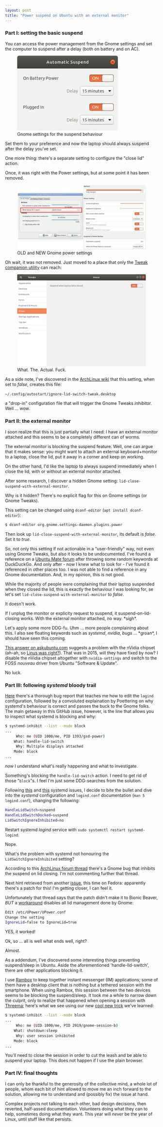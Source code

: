 ```yaml
---
layout: post
title: "Power suspend on Ubuntu with an external monitor"
---
```


### Part I: setting the basic suspend

You can access the power management from the Gnome settings and set the computer to suspend after a delay (both on battery and on AC).

<figure>
    <img src="/assets/gnome_suspend.png">
    <figcaption>Gnome settings for the suspend behaviour</figcaption>
</figure>

Set them to your preference and now the laptop should always suspend after the delay you've set.

One more thing: there's a separate setting to configure the "close lid" action.

Once, it was right with the Power settings, but at some point it has been removed.

<figure>
    <img src="/assets/gpm-prefs.png">
    <figcaption>OLD and NEW Gnome power settings</figcaption>
</figure>

Oh wait, it was not removed. Just moved to a place that only the [Tweak companion utility](https://wiki.gnome.org/Apps/Tweaks) can reach:

<figure>
    <img src="/assets/gnome-tweaks-power.png">
    <figcaption>What. The. Actual. Fuck.</figcaption>
</figure>

As a side note, I've discovered in the [ArchLinux wiki](https://wiki.archlinux.org/index.php/GNOME#Configure_behaviour_on_lid_switch_close) that this setting, when set to _false_, creates this file:

`~/.config/autostart/ignore-lid-switch-tweak.desktop`

a "drop-in" configuration file that will trigger the Gnome Tweaks _inhibitor_. Well ... wow.

### Part II: the external monitor

I soon realize that this is just partially what I need: I have an external monitor attached and this seems to be a completely different can of worms.

The external monitor is blocking the suspend feature. Well, one can argue that it makes sense: you might want to attach an external keyboard+monitor to a laptop, close the lid, put it away in a corner and keep on working.

On the other hand, I'd like the laptop to always suspend immediately when I close the lid, with or without an external monitor attached.

After some research, I discover a hidden Gnome setting: `lid-close-suspend-with-external-monitor`.

Why is it hidden? There's no explicit flag for this on Gnome settings (or Gnome Tweaks).

This setting can be changed using `dconf-editor` (`apt install dconf-editor`):
``` bash
$ dconf-editor org.gnome.settings-daemon.plugins.power
```
Then look up `lid-close-suspend-with-external-monitor`, its default is *false*. Set it to *true*.

So, not only this setting if not actionable in a "user-friendly" way, not even using Gnome Tweaks, but also it looks to be undocumented. I've found a reference on a [Ubuntu Mate forum](https://ubuntu-mate.community/t/not-sleep-laptop-when-external-display-is-connected/16921) after throwing some random keywords at DuckDuckGo. And only after - now I knew what to look for - I've found it referenced in other places too. I was not able to find a reference in any Gnome documentation. And, in my opinion, this is not good.

While the majority of people were complaining that their laptop suspended when they closed the lid, this is exactly the behaviour I was looking for, se let's set `lid-close-suspend-with-external-monitor` to _false_.

It doesn't work.

If I unplug the monitor or explicity request to suspend, it suspend-on-lid-closing works. With the external monitor attached, no way. \*sigh\*.

Let's apply some more DDG-fu. Uhm ... more people complaining about this. I also see floating keywords such as _systemd_, _nvidia_, _bugs_ ... \*groan\*, I should have seen this coming.

[This answer on askubuntu.com](https://askubuntu.com/questions/613693/15-04-15-10-16-04-closing-lid-does-not-suspend-laptop-if-connected-to-extern/613773#613773) suggests a problem with the nVidia chipset (ah-ah, so [Linus was right?](https://www.youtube.com/watch?v=JbovJbKALzA)). That was in 2015, will they have fixed by now? I disable the nVidia chipset altogether with `nvidia-settings` and switch to the FOSS _nouveau_ driver from Ubuntu "Software & Update".

No luck.

### <a name="part_iii"></a>Part III: following _systemd_ bloody trail

[Here](https://github.com/systemd/systemd/issues/7137) there's a thorough bug report that teaches me how to edit the `logind` configuration, followed by a convoluted explaination by Poettering on why systemd's behaviour is correct and passes the buck to the Gnome folks. The main getaway in this GitHub issue, however, is the line that allows you to inspect what systemd is blocking and why:
``` bash
$ systemd-inhibit --list --mode block
...
     Who: me (UID 1000/me, PID 1393/gsd-power)
    What: handle-lid-switch
     Why: Multiple displays attached
    Mode: block
...
```
*now* I understand what's really happening and what to investigate.

Something's blocking the `handle-lid-switch` action. I need to get rid of those "`block`"s. I feel I'm just some DDG-searches from the solution.

Following [this](https://bugs.freedesktop.org/show_bug.cgi?id=76267) and [this]() systemd issues, I decide to bite the bullet and dive into the _systemd_ configuration and `logind.conf` documentation (`man 5 logind.conf`), changing the following:
``` bash
HandleLidSwitch=suspend
HandleLidSwitchDocked=suspend
LidSwitchIgnoreInhibited=no
```
Restart systemd _logind_ service with `sudo systemctl restart systemd-logind`.

Nope.

What's the problem with systemd not honouring the `LidSwitchIgnoreInhibited` setting?

According to this [ArchLinux forum thread](https://bbs.archlinux.org/viewtopic.php?pid=1735292#p1735292) there's a Gnome bug that inhibits the suspend on lid closing. I'm not commenting further that thread.

Next hint retrieved from another [issue](https://bugzilla.redhat.com/show_bug.cgi?id=1517967#c4), this time on Fedora: apparently there's a patch for this! I'm getting closer, I can feel it.

Unfortunately that thread says that the patch didn't make it to Bionic Beaver, *BUT* a [workaround](https://bugzilla.gnome.org/show_bug.cgi?id=788915#c10) disables all lid management done by Gnome:
``` bash
Edit /etc/UPower/UPower.conf
Change the setting
IgnoreLid=false to IgnoreLid=true
```

YES, it worked!

Ok, so ... all is well what ends well, right?

Almost.

As a addendum, I've discovered some interesting things preventing suspend/sleep in Ubuntu. Aside the aforementioned 'handle-lid-switch', there are other applications blocking it.

I use [Rambox](https://rambox.pro) to keep together instant messenger (IM) applications; some of them have a desktop client that is nothing but a tethered session with the smartphone. When using Rambox, this session between the two devices seems to be blocking the suspend/sleep. It took me a while to narrow down the culprit, only to realize that happened when opening a session with [Threema](http://web.threemaa.ch); here's what we see using our new [cool new trick](#part_iii) we've learned:
``` bash
$ systemd-inhibit --list --mode block
...
     Who: me (UID 1000/me, PID 2919/gnome-session-b)
    What: shutdown:sleep
     Why: user session inhibited
    Mode: block
...
```
You'll need to close the session in order to cut the leash and be able to suspend your laptop. This does not happen if I use the plain browser.

### Part IV: final thoughts

I can only be thankful to the generosity of the collective mind, a whole lot of people, whom each bit of hint allowed to move me an inch forward to the solution, allowing me to understand and (possibly fix) the issue at hand.

Complex projects not talking to each other, bad design decisions, then reverted, half-assed documentation. Volunteers doing what they can to help, sometimes doing what they want. This year will _never_ be the year of Linux, until stuff like that persists.
